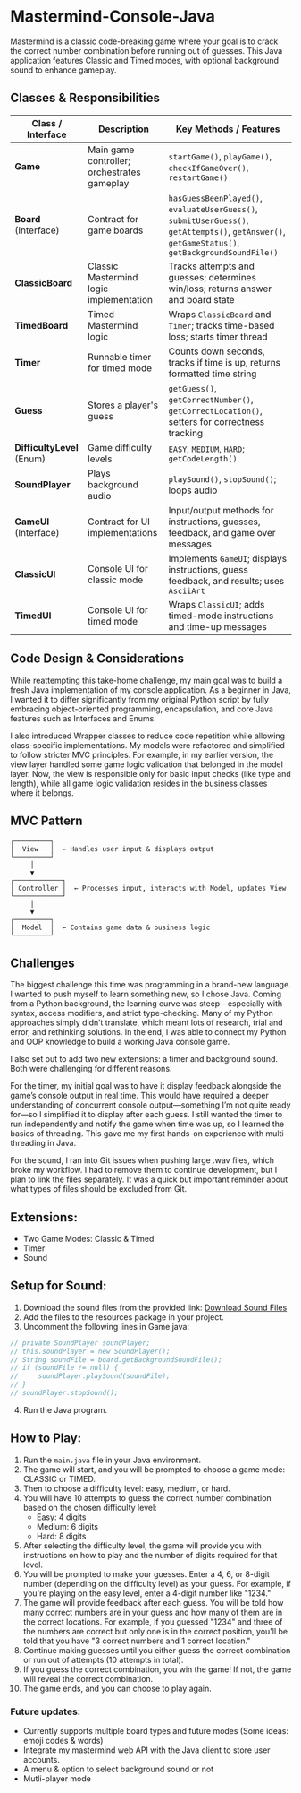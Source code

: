 # Mastermind-Console-Java

Mastermind is a classic code-breaking game where your goal is to crack the correct number combination before running out of guesses. This Java application features Classic and Timed modes, with optional background sound to enhance gameplay.

## Classes & Responsibilities

| Class / Interface | Description | Key Methods / Features |
|------------------|------------|----------------------|
| **Game** | Main game controller; orchestrates gameplay | `startGame()`, `playGame()`, `checkIfGameOver()`, `restartGame()` |
| **Board** (Interface) | Contract for game boards | `hasGuessBeenPlayed()`, `evaluateUserGuess()`, `submitUserGuess()`, `getAttempts()`, `getAnswer()`, `getGameStatus()`, `getBackgroundSoundFile()` |
| **ClassicBoard** | Classic Mastermind logic implementation | Tracks attempts and guesses; determines win/loss; returns answer and board state |
| **TimedBoard** | Timed Mastermind logic | Wraps `ClassicBoard` and `Timer`; tracks time-based loss; starts timer thread |
| **Timer** | Runnable timer for timed mode | Counts down seconds, tracks if time is up, returns formatted time string |
| **Guess** | Stores a player's guess | `getGuess()`, `getCorrectNumber()`, `getCorrectLocation()`, setters for correctness tracking |
| **DifficultyLevel** (Enum) | Game difficulty levels | `EASY`, `MEDIUM`, `HARD`; `getCodeLength()` |
| **SoundPlayer** | Plays background audio | `playSound()`, `stopSound()`; loops audio |
| **GameUI** (Interface) | Contract for UI implementations | Input/output methods for instructions, guesses, feedback, and game over messages |
| **ClassicUI** | Console UI for classic mode | Implements `GameUI`; displays instructions, guess feedback, and results; uses `AsciiArt` |
| **TimedUI** | Console UI for timed mode | Wraps `ClassicUI`; adds timed-mode instructions and time-up messages |

## Code Design & Considerations
While reattempting this take-home challenge, my main goal was to build a fresh Java implementation of my console application. As a beginner in Java, I wanted it to differ significantly from my original Python script by fully embracing object-oriented programming, encapsulation, and core Java features such as Interfaces and Enums.

I also introduced Wrapper classes to reduce code repetition while allowing class-specific implementations. My models were refactored and simplified to follow stricter MVC principles. For example, in my earlier version, the view layer handled some game logic validation that belonged in the model layer. Now, the view is responsible only for basic input checks (like type and length), while all game logic validation resides in the business classes where it belongs.

## MVC Pattern
    ┌─────────┐
    │  View   │  ← Handles user input & displays output
    └─────────┘
         │
         ▼
    ┌────────────┐
    │ Controller │  ← Processes input, interacts with Model, updates View
    └────────────┘
         │
         ▼
    ┌─────────┐
    │  Model  │  ← Contains game data & business logic
    └─────────┘

        
## Challenges
The biggest challenge this time was programming in a brand-new language. I wanted to push myself to learn something new, so I chose Java. Coming from a Python background, the learning curve was steep—especially with syntax, access modifiers, and strict type-checking. Many of my Python approaches simply didn’t translate, which meant lots of research, trial and error, and rethinking solutions. In the end, I was able to connect my Python and OOP knowledge to build a working Java console game.

I also set out to add two new extensions: a timer and background sound. Both were challenging for different reasons.

For the timer, my initial goal was to have it display feedback alongside the game’s console output in real time. This would have required a deeper understanding of concurrent console output—something I’m not quite ready for—so I simplified it to display after each guess. I still wanted the timer to run independently and notify the game when time was up, so I learned the basics of threading. This gave me my first hands-on experience with multi-threading in Java.

For the sound, I ran into Git issues when pushing large .wav files, which broke my workflow. I had to remove them to continue development, but I plan to link the files separately. It was a quick but important reminder about what types of files should be excluded from Git.

## Extensions:
- Two Game Modes: Classic & Timed
- Timer
- Sound

## Setup for Sound:
1. Download the sound files from the provided link: [Download Sound Files](https://drive.google.com/drive/u/1/folders/1nba79lD1ssuzldGqzl9YVzLtVmqnG_LW)
2. Add the files to the resources package in your project.
2. Uncomment the following lines in Game.java:
```java
// private SoundPlayer soundPlayer;
// this.soundPlayer = new SoundPlayer();
// String soundFile = board.getBackgroundSoundFile();
// if (soundFile != null) {
//     soundPlayer.playSound(soundFile);
// }
// soundPlayer.stopSound();
```
4. Run the Java program.


## How to Play:
1. Run the `main.java` file in your Java environment.
2. The game will start, and you will be prompted to choose a game mode: CLASSIC or TIMED.
3. Then to choose a difficulty level: easy, medium, or hard.
4. You will have 10 attempts to guess the correct number combination based on the chosen difficulty level:
   - Easy: 4 digits
   - Medium: 6 digits
   - Hard: 8 digits
5. After selecting the difficulty level, the game will provide you with instructions on how to play and the number of digits required for that level.
6. You will be prompted to make your guesses. Enter a 4, 6, or 8-digit number (depending on the difficulty level) as your guess. For example, if you're playing on the easy level, enter a 4-digit number like "1234."
7. The game will provide feedback after each guess. You will be told how many correct numbers are in your guess and how many of them are in the correct locations. For example, if you guessed "1234" and three of the numbers are correct but only one is in the correct position, you'll be told that you have "3 correct numbers and 1 correct location."
8. Continue making guesses until you either guess the correct combination or run out of attempts (10 attempts in total).
9. If you guess the correct combination, you win the game! If not, the game will reveal the correct combination.
10. The game ends, and you can choose to play again.

### Future updates:
- Currently supports multiple board types and future modes (Some ideas: emoji codes & words)
- Integrate my mastermind web API with the Java client to store user accounts.
- A menu & option to select background sound or not
- Mutli-player mode
